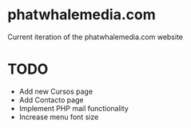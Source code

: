 # phatwhalemedia.com
Current iteration of the phatwhalemedia.com website

# TODO
- Add new Cursos page
- Add Contacto page
- Implement PHP mail functionality
- Increase menu font size
